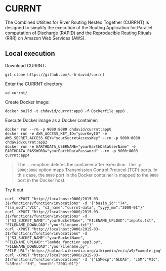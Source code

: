 # CURRNT
The Combined Utilities for River Routing Nested Together (CURRNT) is designed to
simplify the execution of the Routing Application for Parallel computatIon of 
Discharge (RAPID) and the Reproducible Routing Rituals (RRR) on Amazon Web
Services (AWS).

## Local execution
Download CURRNT:

```
git clone https://github.com/c-h-david/currnt
```

Enter the CURRNT directory:

```
cd currnt/
```

Create Docker image:

```
docker build -t chdavid/currnt:app0 -f Dockerfile_app0 .
```

Execute Docker image as a Docker container:

```
docker run --rm -p 9000:8080 chdavid/currnt:app0
docker run -e AWS_ACCESS_KEY_ID="yourKeyID" -e AWS_SECRET_ACCESS_KEY="yourSecretAccessKey" --rm -p 9000:8080 chdavid/currnt:app2
docker run -e EARTHDATA_USERNAME="yourEarthDataUserName" -e EARTHDATA_PASSWORD="yourEarthDataPassword" --rm -p 9000:8080 currnt:app4
```

> The `--rm` option deletes the container after execution. The `-p 9000:8080`
> option maps Transmission Control Protocol (TCP) ports. In this case, the
> `8080` port in the Docker container is mapped to the `9000` port in the Docker
> host.

Try it out:

```
curl -XPOST "http://localhost:9000/2015-03-31/functions/function/invocations" -d '{"basin_id":"74", "lsm_mod":"VIC", "s3_name":"currnt-data", "yyyy_mm":"2000-01"}'
curl -XPOST "http://localhost:9000/2015-03-31/functions/function/invocations" -d '{"S3_BUCKET_NAME":"yourBucketName", "FILENAME_UPLOAD":"inputs.txt", "FILENAME_DOWNLOAD":"yourFilename.txt"}'
curl -XPOST "http://localhost:9000/2015-03-31/functions/function/invocations" -d '{"S3_BUCKET_NAME":"yourBucketName", "FILENAME_UPLOAD":"lambda_function_app3.py", "FILENAME_DOWNLOAD":"yourFilename.py", "FILE_URL":"https://upload.wikimedia.org/wikipedia/en/a/a9/Example.jpg"}'
curl -XPOST "http://localhost:9000/2015-03-31/functions/function/invocations" -d '{"LSMexp":"GLDAS", "LSM":"VIC", "LSMres":"3H", "month":"2001-01"}'
```
